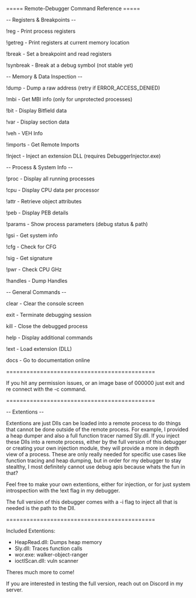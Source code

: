 ===== Remote-Debugger Command Reference =====

-- Registers & Breakpoints --

!reg       - Print process registers

!getreg    - Print registers at current memory location

!break     - Set a breakpoint and read registers

!synbreak  - Break at a debug symbol (not stable yet)

-- Memory & Data Inspection --

!dump      - Dump a raw address (retry if ERROR_ACCESS_DENIED)

!mbi       - Get MBI info (only for unprotected processes)

!bit       - Display Bitfield data

!var       - Display section data

!veh       - VEH Info

!imports   - Get Remote Imports

!Inject    - Inject an extension DLL (requires DebuggerInjector.exe)

-- Process & System Info --

!proc      - Display all running processes

!cpu       - Display CPU data per processor

!attr      - Retrieve object attributes

!peb       - Display PEB details

!params    - Show process parameters (debug status & path)

!gsi       - Get system info

!cfg       - Check for CFG

!sig       - Get signature

!pwr       - Check CPU GHz

!handles   - Dump Handles

-- General Commands --

clear      - Clear the console screen

exit       - Terminate debugging session

kill       - Close the debugged process

help       - Display additional commands

!ext       - Load extension (DLL)

docs       - Go to documentation online

============================================

If you hit any permission issues, or an image base of 000000 just exit and re connect with the -c command.

============================================

-- Extentions --

Extentions are just Dlls can be loaded into a remote process to do things that cannot be done outside of the remote process.
For example, I provided a heap dumper and also a full function tracer named Sly.dll. If you inject these Dlls into a remote process, either by the full version of this debugger or creating your own injection module, they will provide a more in depth view of a process. These are only really needed for specific use cases like function tracing and heap dumping, but in order for my debugger to stay stealthy, I most definitely cannot use debug apis because whats the fun in that? 

Feel free to make your own extentions, either for injection, or for just system introspection with the !ext flag in my debugger.

The full version of this debugger comes with a -i flag to inject all that is needed is the path to the Dll.

============================================

Included Extentions:

- HeapRead.dll: Dumps heap memory
- Sly.dll: Traces function calls
- wor.exe: walker-object-ranger
- ioctlScan.dll: vuln scanner

Theres much more to come!

If you are interested in testing the full version, reach out on Discord in my server.


                                   

                                

